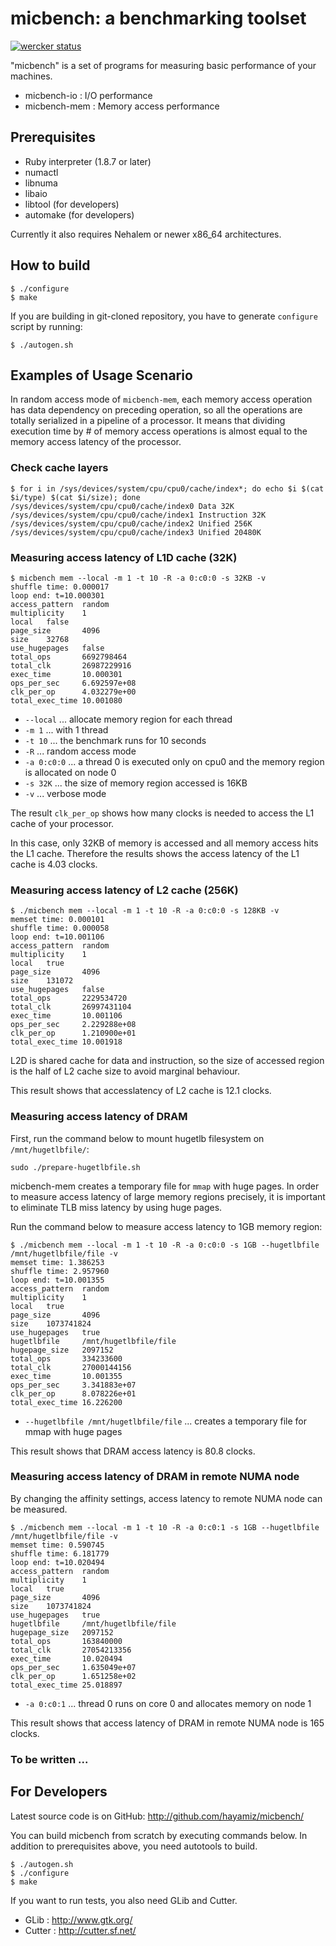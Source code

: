  micbench: a benchmarking toolset
==================================

[![wercker status](https://app.wercker.com/status/b1d3b6d0ce4102f7e637c28746eeaa0e/s/master "wercker status")](https://app.wercker.com/project/byKey/b1d3b6d0ce4102f7e637c28746eeaa0e)

"micbench" is a set of programs for measuring basic performance of your machines.

  * micbench-io  : I/O performance
  * micbench-mem : Memory access performance

 Prerequisites
---------------

  * Ruby interpreter (1.8.7 or later)
  * numactl
  * libnuma
  * libaio
  * libtool (for developers)
  * automake (for developers)

Currently it also requires Nehalem or newer x86_64 architectures.

 How to build
--------------

    $ ./configure
    $ make

If you are building in git-cloned repository, you have to generate `configure` script by running:

    $ ./autogen.sh


 Examples of Usage Scenario
----------------------------

In random access mode of `micbench-mem`, each memory access operation
has data dependency on preceding operation, so all the operations are
totally serialized in a pipeline of a processor. It means that
dividing execution time by # of memory access operations is almost
equal to the memory access latency of the processor.

### Check cache layers

```
$ for i in /sys/devices/system/cpu/cpu0/cache/index*; do echo $i $(cat $i/type) $(cat $i/size); done
/sys/devices/system/cpu/cpu0/cache/index0 Data 32K
/sys/devices/system/cpu/cpu0/cache/index1 Instruction 32K
/sys/devices/system/cpu/cpu0/cache/index2 Unified 256K
/sys/devices/system/cpu/cpu0/cache/index3 Unified 20480K
```

### Measuring access latency of L1D cache (32K)

```
$ micbench mem --local -m 1 -t 10 -R -a 0:c0:0 -s 32KB -v
shuffle time: 0.000017
loop end: t=10.000301
access_pattern  random
multiplicity    1
local   false
page_size       4096
size    32768
use_hugepages   false
total_ops       6692798464
total_clk       26987229916
exec_time       10.000301
ops_per_sec     6.692597e+08
clk_per_op      4.032279e+00
total_exec_time 10.001080
```

  * `--local` ... allocate memory region for each thread
  * `-m 1` ... with 1 thread
  * `-t 10` ... the benchmark runs for 10 seconds
  * `-R` ... random access mode
  * `-a 0:c0:0` ... a thread 0 is executed only on cpu0 and the memory region is allocated on node 0
  * `-s 32K` ... the size of memory region accessed is 16KB
  * `-v` ... verbose mode

The result `clk_per_op` shows how many clocks is needed to access the L1 cache of your processor.

In this case, only 32KB of memory is accessed and all memory access
hits the L1 cache. Therefore the results shows the access latency of
the L1 cache is 4.03 clocks.

### Measuring access latency of L2 cache (256K)

```
$ ./micbench mem --local -m 1 -t 10 -R -a 0:c0:0 -s 128KB -v
memset time: 0.000101
shuffle time: 0.000058
loop end: t=10.001106
access_pattern  random
multiplicity    1
local   true
page_size       4096
size    131072
use_hugepages   false
total_ops       2229534720
total_clk       26997431104
exec_time       10.001106
ops_per_sec     2.229288e+08
clk_per_op      1.210900e+01
total_exec_time 10.001918
```

L2D is shared cache for data and instruction, so the size of accessed
region is the half of L2 cache size to avoid marginal behaviour.

This result shows that accesslatency of L2 cache is 12.1 clocks.

### Measuring access latency of DRAM

First, run the command below to mount hugetlb filesystem on `/mnt/hugetlbfile/`:

    sudo ./prepare-hugetlbfile.sh

micbench-mem creates a temporary file for `mmap` with huge pages. In
order to measure access latency of large memory regions precisely, it
is important to eliminate TLB miss latency by using huge pages.

Run the command below to measure access latency to 1GB memory region:

```
$ ./micbench mem --local -m 1 -t 10 -R -a 0:c0:0 -s 1GB --hugetlbfile /mnt/hugetlbfile/file -v
memset time: 1.386253
shuffle time: 2.957960
loop end: t=10.001355
access_pattern  random
multiplicity    1
local   true
page_size       4096
size    1073741824
use_hugepages   true
hugetlbfile     /mnt/hugetlbfile/file
hugepage_size   2097152
total_ops       334233600
total_clk       27000144156
exec_time       10.001355
ops_per_sec     3.341883e+07
clk_per_op      8.078226e+01
total_exec_time 16.226200
```

  * `--hugetlbfile /mnt/hugetlbfile/file` ... creates a temporary file for mmap with huge pages

This result shows that DRAM access latency is 80.8 clocks.


### Measuring access latency of DRAM in remote NUMA node

By changing the affinity settings, access latency to remote NUMA node
can be measured.

```
$ ./micbench mem --local -m 1 -t 10 -R -a 0:c0:1 -s 1GB --hugetlbfile /mnt/hugetlbfile/file -v
memset time: 0.590745
shuffle time: 6.181779
loop end: t=10.020494
access_pattern  random
multiplicity    1
local   true
page_size       4096
size    1073741824
use_hugepages   true
hugetlbfile     /mnt/hugetlbfile/file
hugepage_size   2097152
total_ops       163840000
total_clk       27054213356
exec_time       10.020494
ops_per_sec     1.635049e+07
clk_per_op      1.651258e+02
total_exec_time 25.018897
```

  * `-a 0:c0:1` ... thread 0 runs on core 0 and allocates memory on node 1

This result shows that access latency of DRAM in remote NUMA node is
165 clocks.


### To be written ...

 For Developers
----------------

Latest source code is on GitHub: http://github.com/hayamiz/micbench/

You can build micbench from scratch by executing commands below. In
addition to prerequisites above, you need autotools to build.

    $ ./autogen.sh
    $ ./configure
    $ make

If you want to run tests, you also need GLib and Cutter.

  * GLib   : http://www.gtk.org/
  * Cutter : http://cutter.sf.net/
